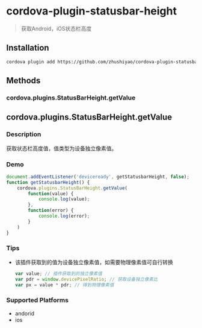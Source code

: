 # cordova-plugin-statusbar-height
> 获取Android，iOS状态栏高度

## Installation

```bash
cordova plugin add https://github.com/zhushiyao/cordova-plugin-statusbar-height.git
```

## Methods

### cordova.plugins.StatusBarHeight.getValue



## cordova.plugins.StatusBarHeight.getValue

### Description

获取状态栏高度值，值类型为设备独立像素值。

###  Demo

```javascript
document.addEventListener('deviceready', getStatusbarHeight, false);
function getStatusbarHeight() {
    cordova.plugins.StatusBarHeight.getValue(
        function(value) {
            console.log(value);
        },
        function(error) {
            console.log(error);
        }
    )
}
```


### Tips

* 该插件获取到的值为设备独立像素值，如需要物理像素值可自行转换

  ```javascript
  var value; // 插件获取到的独立像素值
  var pdr = window.devicePixelRatio; // 获取设备独立像素比
  var px = value * pdr; // 得到物理像素值
  ```

  

### Supported Platforms

* andorid
* ios

